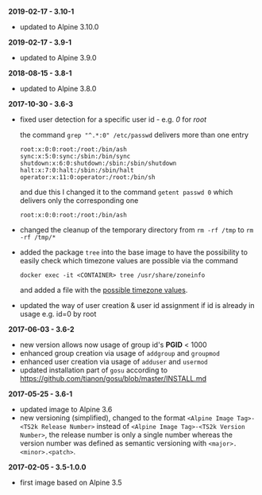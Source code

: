 **2019-02-17 - 3.10-1**

 * updated to Alpine 3.10.0

**2019-02-17 - 3.9-1**

 * updated to Alpine 3.9.0

**2018-08-15 - 3.8-1**

 * updated to Alpine 3.8.0

**2017-10-30 - 3.6-3**

 * fixed user detection for a specific user id - e.g. *0* for *root*

   the command ```grep "^.*:0" /etc/passwd``` delivers more than one entry

   ```
   root:x:0:0:root:/root:/bin/ash
   sync:x:5:0:sync:/sbin:/bin/sync
   shutdown:x:6:0:shutdown:/sbin:/sbin/shutdown
   halt:x:7:0:halt:/sbin:/sbin/halt
   operator:x:11:0:operator:/root:/bin/sh
   ```

   and due this I changed it to the command ```getent passwd 0``` which delivers only the corresponding one

   ```
   root:x:0:0:root:/root:/bin/ash
   ```

 * changed the cleanup of the temporary directory from ```rm -rf /tmp``` to ```rm -rf /tmp/*```

 * added the package `tree` into the base image to have the possibility 
   to easily check which timezone values are possible via the command

   ```docker exec -it <CONTAINER> tree /usr/share/zoneinfo```

   and added a file with the [possible timezone values](TIMEZONES.md).

 * updated the way of user creation & user id assignment if id is already in usage e.g. id=0 by root

**2017-06-03 - 3.6-2**

 * new version allows now usage of group id's __PGID__ < 1000 
 * enhanced group creation via usage of `addgroup` and `groupmod`
 * enhanced user creation via usage of `adduser` and `usermod`
 * updated installation part of `gosu` according to https://github.com/tianon/gosu/blob/master/INSTALL.md

**2017-05-25 - 3.6-1**

 * updated image to Alpine 3.6
 * new versioning (simplified), changed to the format `<Alpine Image Tag>-<TS2k Release Number>` 
   instead of `<Alpine Image Tag>-<TS2k Version Number>`, the release number is only a single number 
   whereas the version number was defined as semantic versioning with `<major>.<minor>.<patch>`.

**2017-02-05 - 3.5-1.0.0**

 * first image based on Alpine 3.5
 